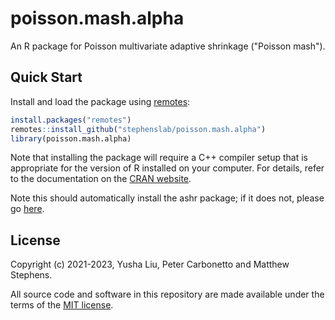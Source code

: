 # poisson.mash.alpha

An R package for Poisson multivariate adaptive shrinkage ("Poisson
mash").

## Quick Start

Install and load the package using [remotes][remotes]:

```R
install.packages("remotes")
remotes::install_github("stephenslab/poisson.mash.alpha")
library(poisson.mash.alpha)
```

Note that installing the package will require a C++ compiler setup
that is appropriate for the version of R installed on your
computer. For details, refer to the documentation on the
[CRAN website][cran].

Note this should automatically install the ashr package; if it does
not, please go [here][ashr].

## License

Copyright (c) 2021-2023, Yusha Liu, Peter Carbonetto and Matthew
Stephens.

All source code and software in this repository are made available
under the terms of the [MIT license][mit-license].

[mit-license]: https://opensource.org/licenses/mit-license.html
[remotes]: https://github.com/r-lib/remotes
[ashr]: https://github.com/stephens999/ashr
[cran]: https://cran.r-project.org
